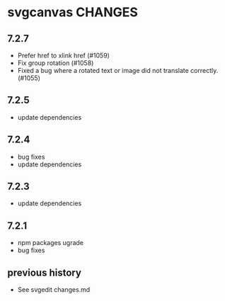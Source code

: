 # svgcanvas CHANGES


## 7.2.7
- Prefer href to xlink href (#1059)
- Fix group rotation (#1058)
- Fixed a bug where a rotated text or image did not translate correctly. (#1055) 

## 7.2.5
- update dependencies

## 7.2.4
- bug fixes 
- update dependencies

## 7.2.3
- update dependencies

## 7.2.1
- npm packages ugrade 
- bug fixes

## previous history 
- See svgedit changes.md
